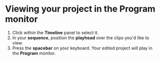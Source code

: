 # Viewing your project in the Program monitor

1. Click within the **Timeline** panel to select it. 
2. In your **sequence**, position the **playhead** over the clips you'd like to view. 
3. Press the **spacebar** on your keyboard. Your edited project will play in the **Program** monitor. 

